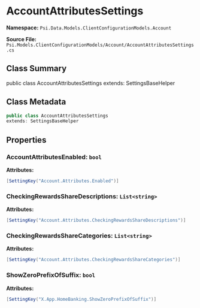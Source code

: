 # AccountAttributesSettings

**Namespace:** `Psi.Data.Models.ClientConfigurationModels.Account`

**Source File:** `Psi.Models.ClientConfigurationModels/Account/AccountAttributesSettings.cs`

## Class Summary

public class AccountAttributesSettings
extends: SettingsBaseHelper

## Class Metadata

```typescript
public class AccountAttributesSettings
extends: SettingsBaseHelper
```

## Properties

### AccountAttributesEnabled: `bool`

**Attributes:**
```csharp
[SettingKey("Account.Attributes.Enabled")]
```

### CheckingRewardsShareDescriptions: `List<string>`

**Attributes:**
```csharp
[SettingKey("Account.Attributes.CheckingRewardsShareDescriptions")]
```

### CheckingRewardsShareCategories: `List<string>`

**Attributes:**
```csharp
[SettingKey("Account.Attributes.CheckingRewardsShareCategories")]
```

### ShowZeroPrefixOfSuffix: `bool`



**Attributes:**
```csharp
[SettingKey("X.App.HomeBanking.ShowZeroPrefixOfSuffix")]
```
